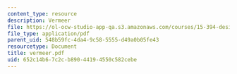 ```yaml
---
content_type: resource
description: Vermeer
file: https://ol-ocw-studio-app-qa.s3.amazonaws.com/courses/15-394-designing-and-leading-the-entrepreneurial-organization-spring-2003/652c14b67c2cb89044194550c582cebe_vermeer.pdf
file_type: application/pdf
parent_uid: 548b59fc-4da4-9c58-5555-d49a0b05fe43
resourcetype: Document
title: vermeer.pdf
uid: 652c14b6-7c2c-b890-4419-4550c582cebe
---
```

